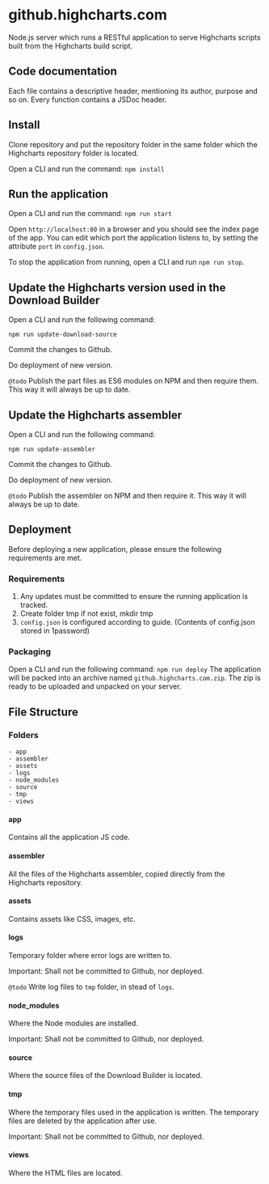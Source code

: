 # github.highcharts.com
Node.js server which runs a RESTful application to serve Highcharts scripts built from the Highcharts build script.

## Code documentation
Each file contains a descriptive header, mentioning its author, purpose and so on. Every function contains a JSDoc header.

## Install
Clone repository and put the repository folder in the same folder which the Highcharts repository folder is located.

Open a CLI and run the command: `npm install`

## Run the application
Open a CLI and run the command: `npm run start`

Open `http://localhost:80` in a browser and you should see the index page of the app.
You can edit which port the application listens to, by setting the attribute `port` in `config.json`.

To stop the application from running, open a CLI and run `npm run stop`.

## Update the Highcharts version used in the Download Builder
Open a CLI and run the following command:
```
npm run update-download-source
```
Commit the changes to Github.

Do deployment of new version.

`@todo` Publish the part files as ES6 modules on NPM and then require them. This way it will always be up to date.
## Update the Highcharts assembler
Open a CLI and run the following command:
```
npm run update-assembler
```
Commit the changes to Github.

Do deployment of new version.

`@todo` Publish the assembler on NPM and then require it. This way it will always be up to date.

## Deployment
Before deploying a new application, please ensure the following requirements are met.
### Requirements
1. Any updates must be committed to ensure the running application is tracked.
2. Create folder tmp if not exist, mkdir tmp
3. `config.json` is configured according to guide. (Contents of config.json stored in 1password)

### Packaging
Open a CLI and run the following command:
`npm run deploy`
The application will be packed into an archive named `github.highcharts.com.zip`. The zip is ready to be uploaded and unpacked on your server.

## File Structure
### Folders
```
- app
- assembler
- assets
- logs
- node_modules
- source
- tmp
- views
```

#### app
Contains all the application JS code.

#### assembler
All the files of the Highcharts assembler, copied directly from the Highcharts repository.

#### assets
Contains assets like CSS, images, etc.

#### logs
Temporary folder where error logs are written to.

Important: Shall not be committed to Github, nor deployed.

`@todo` Write log files to `tmp` folder, in stead of `logs`.
#### node_modules
Where the Node modules are installed.

Important: Shall not be committed to Github, nor deployed.

#### source
Where the source files of the Download Builder is located.

#### tmp
Where the temporary files used in the application is written. The temporary files are deleted by the application after use.

Important: Shall not be committed to Github, nor deployed.

#### views
Where the HTML files are located.

